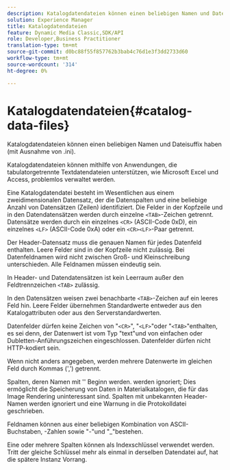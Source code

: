 ```yaml
---
description: Katalogdatendateien können einen beliebigen Namen und Dateisuffix haben (mit Ausnahme von .ini).
solution: Experience Manager
title: Katalogdatendateien
feature: Dynamic Media Classic,SDK/API
role: Developer,Business Practitioner
translation-type: tm+mt
source-git-commit: d0bc88f55f857762b3bab4c76d1e3f3dd2733d60
workflow-type: tm+mt
source-wordcount: '314'
ht-degree: 0%

---
```



# Katalogdatendateien{#catalog-data-files}

Katalogdatendateien können einen beliebigen Namen und Dateisuffix haben (mit Ausnahme von .ini).

Katalogdatendateien können mithilfe von Anwendungen, die tabulatorgetrennte Textdatendateien unterstützen, wie Microsoft Excel und Access, problemlos verwaltet werden.

Eine Katalogdatendatei besteht im Wesentlichen aus einem zweidimensionalen Datensatz, der die Datenspalten und eine beliebige Anzahl von Datensätzen (Zeilen) identifiziert. Die Felder in der Kopfzeile und in den Datendatensätzen werden durch einzelne `<TAB>`-Zeichen getrennt. Datensätze werden durch ein einzelnes `<CR>` (ASCII-Code 0xD), ein einzelnes `<LF>` (ASCII-Code 0xA) oder ein `<CR><LF>`-Paar getrennt.

Der Header-Datensatz muss die genauen Namen für jedes Datenfeld enthalten. Leere Felder sind in der Kopfzeile nicht zulässig. Bei Datenfeldnamen wird nicht zwischen Groß- und Kleinschreibung unterschieden. Alle Feldnamen müssen eindeutig sein.

In Header- und Datendatensätzen ist kein Leerraum außer den Feldtrennzeichen `<TAB>` zulässig.

In den Datensätzen weisen zwei benachbarte `<TAB>`-Zeichen auf ein leeres Feld hin. Leere Felder übernehmen Standardwerte entweder aus den Katalogattributen oder aus den Serverstandardwerten.

Datenfelder dürfen keine Zeichen von &quot;`<CR>`&quot;, &quot;`<LF>`&quot;oder &quot;`<TAB>`&quot;enthalten, es sei denn, der Datenwert ist vom Typ &quot;text&quot;und von einfachen oder Dubletten-Anführungszeichen eingeschlossen. Datenfelder dürfen nicht HTTP-kodiert sein.

Wenn nicht anders angegeben, werden mehrere Datenwerte im gleichen Feld durch Kommas (&#39;,&#39;) getrennt.

Spalten, deren Namen mit &#39;&#39; Beginn werden. werden ignoriert; Dies ermöglicht die Speicherung von Daten in Materialkatalogen, die für das Image Rendering uninteressant sind. Spalten mit unbekannten Header-Namen werden ignoriert und eine Warnung in die Protokolldatei geschrieben.

Feldnamen können aus einer beliebigen Kombination von ASCII-Buchstaben, -Zahlen sowie &quot;-&quot;und &quot;_&quot;bestehen.

Eine oder mehrere Spalten können als Indexschlüssel verwendet werden. Tritt der gleiche Schlüssel mehr als einmal in derselben Datendatei auf, hat die spätere Instanz Vorrang.
